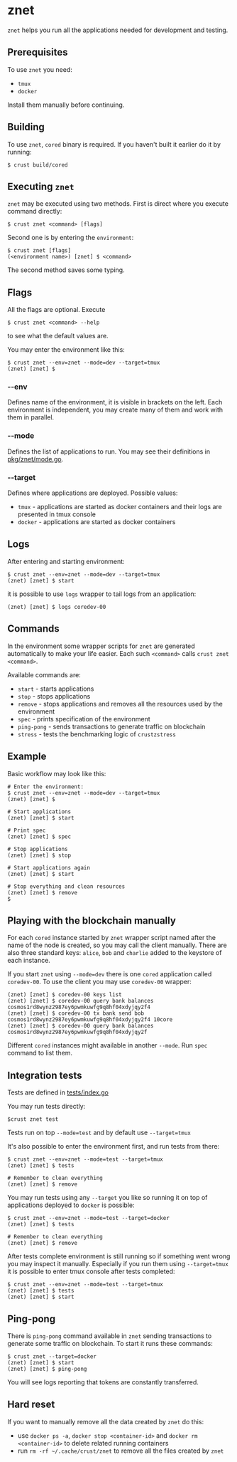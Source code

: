 # znet
`znet` helps you run all the applications needed for development and testing.

## Prerequisites
To use `znet` you need:
- `tmux`
- `docker`

Install them manually before continuing.

## Building

To use `znet`, `cored` binary is required. If you haven't built it earlier do it by running:

```
$ crust build/cored
```

## Executing `znet`

`znet` may be executed using two methods.
First is direct where you execute command directly:

```
$ crust znet <command> [flags]
```

Second one is by entering the `environment`:

```
$ crust znet [flags]
(<environment name>) [znet] $ <command> 
```

The second method saves some typing.

## Flags

All the flags are optional. Execute

```
$ crust znet <command> --help
```

to see what the default values are.

You may enter the environment like this:

```
$ crust znet --env=znet --mode=dev --target=tmux
(znet) [znet] $
```

### --env

Defines name of the environment, it is visible in brackets on the left.
Each environment is independent, you may create many of them and work with them in parallel.

### --mode

Defines the list of applications to run. You may see their definitions in [pkg/znet/mode.go](../../pkg/znet/mode.go).

### --target

Defines where applications are deployed. Possible values:
- `tmux` - applications are started as docker containers and their logs are presented in tmux console
- `docker` - applications are started as docker containers

## Logs

After entering and starting environment:

```
$ crust znet --env=znet --mode=dev --target=tmux
(znet) [znet] $ start
```

it is possible to use `logs` wrapper to tail logs from an application:

```
(znet) [znet] $ logs coredev-00
```

## Commands

In the environment some wrapper scripts for `znet` are generated automatically to make your life easier.
Each such `<command>` calls `crust znet <command>`.

Available commands are:
- `start` - starts applications
- `stop` - stops applications
- `remove` - stops applications and removes all the resources used by the environment
- `spec` - prints specification of the environment
- `ping-pong` - sends transactions to generate traffic on blockchain
- `stress` - tests the benchmarking logic of `crustzstress`

## Example

Basic workflow may look like this:

```
# Enter the environment:
$ crust znet --env=znet --mode=dev --target=tmux
(znet) [znet] $

# Start applications
(znet) [znet] $ start

# Print spec
(znet) [znet] $ spec

# Stop applications
(znet) [znet] $ stop

# Start applications again
(znet) [znet] $ start

# Stop everything and clean resources
(znet) [znet] $ remove
$
```

## Playing with the blockchain manually

For each `cored` instance started by `znet` wrapper script named after the name of the node is created, so you may call the client manually.
There are also three standard keys: `alice`, `bob` and `charlie` added to the keystore of each instance.

If you start `znet` using `--mode=dev` there is one `cored` application called `coredev-00`.
To use the client you may use `coredev-00` wrapper:

```
(znet) [znet] $ coredev-00 keys list
(znet) [znet] $ coredev-00 query bank balances cosmos1rd8wynz2987ey6pwmkuwfg9q8hf04xdyjqy2f4
(znet) [znet] $ coredev-00 tx bank send bob cosmos1rd8wynz2987ey6pwmkuwfg9q8hf04xdyjqy2f4 10core
(znet) [znet] $ coredev-00 query bank balances cosmos1rd8wynz2987ey6pwmkuwfg9q8hf04xdyjqy2f
```

Different `cored` instances might available in another `--mode`. Run `spec` command to list them.

## Integration tests

Tests are defined in [tests/index.go](../../tests/index.go)

You may run tests directly:

```
$crust znet test
```

Tests run on top `--mode=test` and by default use `--target=tmux`

It's also possible to enter the environment first, and run tests from there:

```
$ crust znet --env=znet --mode=test --target=tmux
(znet) [znet] $ tests

# Remember to clean everything
(znet) [znet] $ remove
```

You may run tests using any `--target` you like so running it on top of applications deployed to `docker` is possible:

```
$ crust znet --env=znet --mode=test --target=docker
(znet) [znet] $ tests

# Remember to clean everything
(znet) [znet] $ remove
```

After tests complete environment is still running so if something went wrong you may inspect it manually.
Especially if you run them using `--target=tmux` it is possible to enter tmux console after tests completed:

```
$ crust znet --env=znet --mode=test --target=tmux
(znet) [znet] $ tests
(znet) [znet] $ start
```

## Ping-pong

There is `ping-pong` command available in `znet` sending transactions to generate some traffic on blockchain.
To start it runs these commands:

```
$ crust znet --target=docker
(znet) [znet] $ start
(znet) [znet] $ ping-pong
```

You will see logs reporting that tokens are constantly transferred.

## Hard reset

If you want to manually remove all the data created by `znet` do this:
- use `docker ps -a`, `docker stop <container-id>` and `docker rm <container-id>` to delete related running containers
- run `rm -rf ~/.cache/crust/znet` to remove all the files created by `znet`
